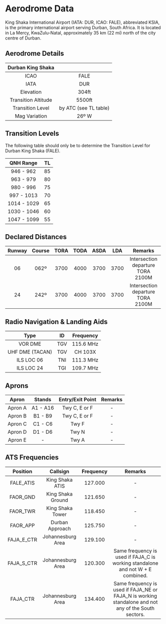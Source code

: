 # Aerodrome Data
King Shaka International Airport (IATA: DUR, ICAO: FALE), abbreviated KSIA, is the primary international airport serving Durban, South Africa. It is located in La Mercy, KwaZulu-Natal, approximately 35 km (22 mi) north of the city centre of Durban.

## Aerodrome Details

|  Durban King Shaka    |                           |
| :---------: | :----------------------------------: |
| ICAO | FALE |
| IATA | DUR |
| Elevation | 304ft |
| Transition Altitude | 5500ft |
| Transition Level | by ATC (see TL table) |
| Mag Variation | 26º W |

## Transition Levels

The following table should only be to determine the Transition Level for Durban King Shaka (FALE).

| QNH Range | TL |
| :---------: | :---------: |
| 946 - 962 | 85 |
| 963 - 979 | 80 |
| 980 - 996 | 75 |
| 997 - 1013 | 70 |
| 1014 - 1029 | 65 |
| 1030 - 1046 | 60 |
| 1047 - 1099 | 55 |

## Declared Distances

| Runway | Course | TORA | TODA | ASDA | LDA | Remarks |
| :---------: | :---------: | :---------: | :---------: | :---------: | :---------: | :---------: |
| 06    | 062º    | 3700     | 4000     | 3700     | 3700    | Intersection departure TORA 2100M |
| 24    | 242º    | 3700     | 4000     | 3700     | 3700    | Intersection departure TORA 2100M |

## Radio Navigation & Landing Aids

| Type | ID | Frequency | 
| :---------: | :---------: | :---------: |
| VOR DME | TGV | 115.6 MHz |
| UHF DME (TACAN) | TGV | CH 103X |
| ILS LOC 06 | TNI | 111.3 MHz |
| ILS LOC 24 | TGI | 109.7 MHz |

## Aprons 

| Apron | Stands | Entry/Exit Point | Remarks |
| :---------: | :---------: | :---------: | :---------: |
| Apron A | A1 - A16 | Twy C, E or F | - |
| Apron B | B1 - B9 | Twy C, E or F | - |
| Apron C | C1 - C6 | Twy F | - |
| Apron D | D1 - D6 | Twy N | - |
| Apron E | - | Twy A | - |

## ATS Frequencies


| Position    | Callsign              | Frequency | Remarks             |
| :---------: | :---------: | :---------: | :---------: |
| FALE_ATIS   | King Shaka ATIS     | 127.000   | -                   |
| FAOR_GND    | King Shaka Ground       | 121.650   | -                   |
| FAOR_TWR    | King Shaka Tower    | 118.450   | -                   |
| FAOR_APP    | Durban Approach | 125.750   | -                   |
| FAJA_E_CTR    | Johannesburg Area     | 129.100   | - |
| FAJA_S_CTR    | Johannesburg Area     | 120.300   | Same frequency is used if FAJA_C is working standalone and not W + E combined. |
| FAJA_CTR    | Johannesburg Area     | 134.400   | Same frequency is used if FAJA_NE or FAJA_N is working standalone and not any of the South sectors.                   |
